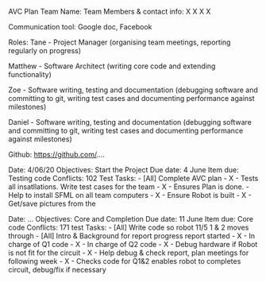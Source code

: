 AVC Plan
Team Name: 
Team Members & contact info:
X
X
X
X

Communication tool:
 Google doc, Facebook
 
Roles:
Tane - Project Manager (organising team meetings, reporting regularly on progress)

Matthew - Software Architect (writing core code and extending functionality)

Zoe - Software writing, testing and documentation (debugging software and committing to
git, writing test cases and documenting performance against milestones)

Daniel - Software writing, testing and documentation (debugging software and committing to
git, writing test cases and documenting performance against milestones)

Github: https://github.com/....


Date:	4/06/20	
Objectives:	Start the Project
Due date:	4 June
Item due:	Testing code
Conflicts:	102 Test
Tasks:
			- [All] Complete AVC plan
      - X - Tests all insatllations. Write test cases for the team
      - X - Ensures Plan is done.
      - Help to install SFML on all team computers
      - X - Ensure Robot is built
      - X - Get/save pictures from the 
      
Date:	...
Objectives:	Core and Completion
Due date:	11 June
Item due:	Core code
Conflicts:	171 test
Tasks:
				- [All] Write code so robot 11/5 1 & 2 moves through
        - [All] Intro & Background for report progress report started
        - X - In charge of Q1 code
        - X - In charge of Q2 code
        - X - Debug hardware if Robot is not fit for the circuit
        - X - Help debug & check report, plan meetings for following week
        - X - Checks code for Q1&2 enables robot to completes circuit, debug/fix if necessary
					


